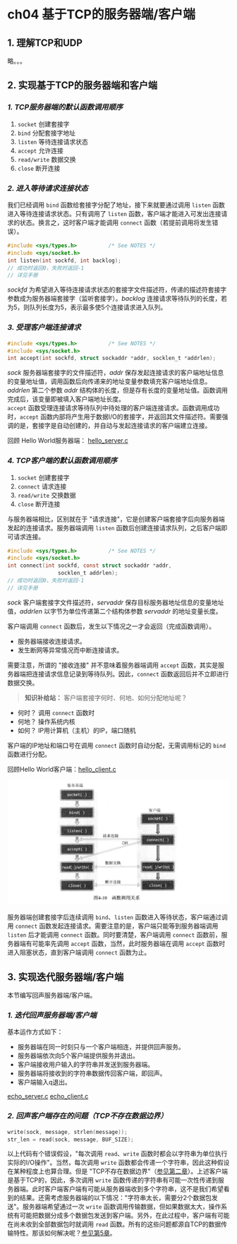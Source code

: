 # ch04 基于TCP的服务器端/客户端

## 1. 理解TCP和UDP

略。。。

## 2. 实现基于TCP的服务器端和客户端

### *1. TCP服务器端的默认函数调用顺序*

1. `socket` 创建套接字
2. `bind` 分配套接字地址
3. `listen` 等待连接请求状态
4. `accept` 允许连接
5. `read/write` 数据交换
6. `close` 断开连接

### *2. 进入等待请求连接状态*

我们已经调用 `bind` 函数给套接字分配了地址，接下来就要通过调用 `listen` 函数进入等待连接请求状态。只有调用了 `listen` 函数，客户端才能进入可发出连接请求的状态。换言之，这时客户端才能调用 `connect` 函数（若提前调用将发生错误）。

```c
#include <sys/types.h>          /* See NOTES */
#include <sys/socket.h>
int listen(int sockfd, int backlog);
// 成功时返回0，失败时返回-1
// 详见手册
```

*sockfd* 为希望进入等待连接请求状态的套接字文件描述符，传递的描述符套接字参数成为服务器端套接字（监听套接字）。*backlog* 连接请求等待队列的长度，若为5，则队列长度为5，表示最多使5个连接请求进入队列。

### *3. 受理客户端连接请求*

```c
#include <sys/types.h>          /* See NOTES */
#include <sys/socket.h>
int accept(int sockfd, struct sockaddr *addr, socklen_t *addrlen);
```

*sock* 服务器端套接字的文件描述符，*addr* 保存发起连接请求的客户端地址信息的变量地址值，调用函数后向传递来的地址变量参数填充客户端地址信息。*addrlen* 第二个参数 *addr* 结构体的长度，但是存有长度的变量地址值。函数调用完成后，该变量即被填入客户端地址长度。  
`accept` 函数受理连接请求等待队列中待处理的客户端连接请求。函数调用成功时，`accept` 函数内部将产生用于数据I/O的套接字，并返回其文件描述符。需要强调的是，套接字是自动创建的，并自动与发起连接请求的客户端建立连接。

回顾 Hello World服务器端：
[hello_server.c](../ch01-理解网络编程和套接字/hello_server.c)

### *4. TCP客户端的默认函数调用顺序*

1. `socket` 创建套接字
2. `connect` 请求连接
3. `read/write` 交换数据
4. `close` 断开连接

与服务器端相比，区别就在于 "请求连接"，它是创建客户端套接字后向服务器端发起的连接请求。服务器端调用 `listen` 函数后创建连接请求队列，之后客户端即可请求连接。

```c
#include <sys/types.h>          /* See NOTES */
#include <sys/socket.h>
int connect(int sockfd, const struct sockaddr *addr,
                socklen_t addrlen);
// 成功时返回0，失败时返回-1
// 详见手册
```

*sock* 客户端套接字文件描述符，*servaddr* 保存目标服务器地址信息的变量地址值，*addrlen* 以字节为单位传递第二个结构体参数 *servaddr* 的地址变量长度。  

客户端调用 `connect` 函数后，发生以下情况之一才会返回（完成函数调用）。

- 服务器端接收连接请求。
- 发生断网等异常情况而中断连接请求。

需要注意，所谓的 "接收连接" 并不意味着服务器端调用 `accept` 函数，其实是服务器端把连接请求信息记录到等待队列。因此，`connect` 函数返回后并不立即进行数据交换。

> **知识补给站：** 客户端套接字何时、何地、如何分配地址呢？

- 何时？ 调用 `connect` 函数时
- 何地？ 操作系统内核
- 如何？ IP用计算机（主机）的IP，端口随机

客户端的IP地址和端口号在调用 `connect` 函数时自动分配，无需调用标记的 `bind` 函数进行分配。

回顾Hello World客户端：[hello_client.c](../ch01-理解网络编程和套接字/hello_client.c)

![cs](./ch04.png "函数调用关系")

服务器端创建套接字后连续调用 `bind`、`listen` 函数进入等待状态，客户端通过调用 `connect` 函数发起连接请求。需要注意的是，客户端只能等到服务器端调用 `listen` 后才能调用 `connect` 函数。同时要清楚，客户端调用 `connect` 函数前，服务器端有可能率先调用 `accept` 函数，当然，此时服务器端在调用 `accept` 函数时进入阻塞状态，直到客户端调用 `connect` 函数为止。

## 3. 实现迭代服务器端/客户端

本节编写回声服务器端/客户端。

### *1. 迭代回声服务器端/客户端*

基本运作方式如下：

- 服务器端在同一时刻只与一个客户端相连，并提供回声服务。
- 服务器端依次向5个客户端提供服务并退出。
- 客户端接收用户输入的字符串并发送到服务器端。
- 服务器端将接收到的字符串数据传回客户端，即回声。
- 客户端输入q退出。

[echo_server.c](./echo_server.c)
[echo_client.c](./echo_client.c)

### *2. 回声客户端存在的问题（TCP不存在数据边界）*

```c
write(sock, message, strlen(message));
str_len = read(sock, message, BUF_SIZE);
```

以上代码有个错误假设，"每次调用 `read`、`write` 函数时都会以字符串为单位执行实际的I/O操作"。当然，每次调用 `write` 函数都会传递一个字符串，因此这种假设在某种程度上也算合理。但是 "TCP不存在数据边界"（[参见第二章](../ch02-套接字类型与协议设置/README.md#3-tcp套接字示例)）。上述客户端是基于TCP的，因此，多次调用 `write` 函数传递的字符串有可能一次性传递到服务器端。此时客户端客户端有可能从服务器端收到多个字符串，这不是我们希望看到的结果。还需考虑服务器端的以下情况："字符串太长，需要分2个数据包发送"。服务器端希望通过一次 `write` 函数调用传输数据，但如果数据太大，操作系统有可能把数据分成多个数据包发送到客户端。另外，在此过程中，客户端有可能在尚未收到全部数据包时就调用 `read` 函数。所有的这些问题都源自TCP的数据传输特性。那该如何解决呢？[参见第5章](../ch05-基于TCP的服务器端和客户端_2/READMD.md)。
<!-- TODO: -->
